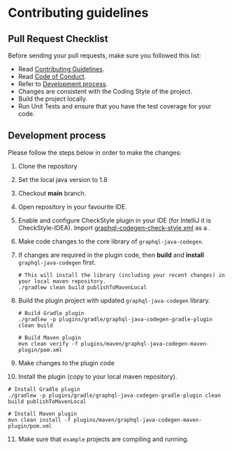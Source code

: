 # Contributing guidelines

## Pull Request Checklist

Before sending your pull requests, make sure you followed this list:

- Read [Contributing Guidelines](CONTRIBUTING.md).
- Read [Code of Conduct](CODE_OF_CONDUCT.md).
- Refer to [Development process](#development-process).
- Changes are consistent with the Coding Style of the project.
- Build the project locally.
- Run Unit Tests and ensure that you have the test coverage for your code.

## Development process

Please follow the steps below in order to make the changes:

1. Clone the repository
2. Set the local java version to 1.8
3. Checkout **main** branch.
4. Open repository in your favourite IDE.
5. Enable and configure CheckStyle plugin in your IDE (for IntelliJ it is CheckStyle-IDEA).
   Import [graphql-codegen-check-style.xml](config/checkstyle/graphql-codegen-check-style.xml) as a .
6. Make code changes to the core library of `graphql-java-codegen`.
7. If changes are required in the plugin code, then **build** and **install** `graphql-java-codegen` first.

   ```shell script
   # This will install the library (including your recent changes) in your local maven repository.
   ./gradlew clean build publishToMavenLocal
   ```

8. Build the plugin project with updated `graphql-java-codegen` library.

   ```shell script
   # Build Gradle plugin
   ./gradlew -p plugins/gradle/graphql-java-codegen-gradle-plugin clean build
   
   # Build Maven plugin
   mvn clean verify -f plugins/maven/graphql-java-codegen-maven-plugin/pom.xml
   ```

9. Make changes to the plugin code
10. Install the plugin (copy to your local maven repository).

   ```shell script
   # Install Gradle plugin
   ./gradlew -p plugins/gradle/graphql-java-codegen-gradle-plugin clean build publishToMavenLocal
   
   # Install Maven plugin
   mvn clean install -f plugins/maven/graphql-java-codegen-maven-plugin/pom.xml
   ```

11. Make sure that `example` projects are compiling and running.
